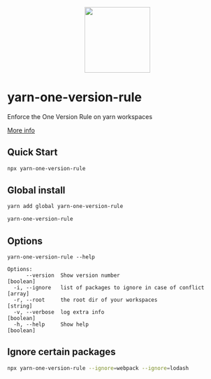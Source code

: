 <p align="center">
  <a href="http://logz.io">
    <img height="150px" src="https://logz.io/wp-content/uploads/2017/06/new-logzio-logo.png">
  </a>
</p>


# yarn-one-version-rule
Enforce the One Version Rule on yarn workspaces

[More info](https://opensource.google/docs/thirdparty/oneversion)


## Quick Start
```sh
npx yarn-one-version-rule
```

## Global install
```sh
yarn add global yarn-one-version-rule

yarn-one-version-rule
```

## Options
```
yarn-one-version-rule --help

Options:
      --version  Show version number                                   [boolean]
  -i, --ignore   list of packages to ignore in case of conflict          [array]
  -r, --root     the root dir of your workspaces                        [string]
  -v, --verbose  log extra info                                        [boolean]
  -h, --help     Show help                                             [boolean]
```

## Ignore certain packages

```sh
npx yarn-one-version-rule --ignore=webpack --ignore=lodash
```
